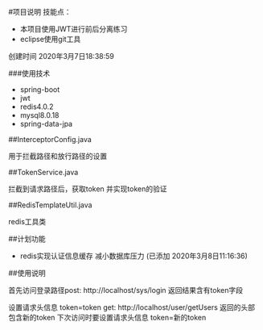#项目说明
技能点：
* 本项目使用JWT进行前后分离练习
* eclipse使用git工具

创建时间 2020年3月7日18:38:59

###使用技术
* spring-boot
* jwt
* redis4.0.2
* mysql8.0.18
* spring-data-jpa

##InterceptorConfig.java

用于拦截路径和放行路径的设置

##TokenService.java

拦截到请求路径后，获取token 并实现token的验证

##RedisTemplateUtil.java

redis工具类

##计划功能

* redis实现认证信息缓存 减小数据库压力 (已添加 2020年3月8日11:16:36)


##使用说明

首先访问登录路径post: http://localhost/sys/login 返回结果含有token字段

设置请求头信息 token=token get: http://localhost/user/getUsers 返回的头部包含新的token 下次访问时要设置请求头信息 token=新的token


